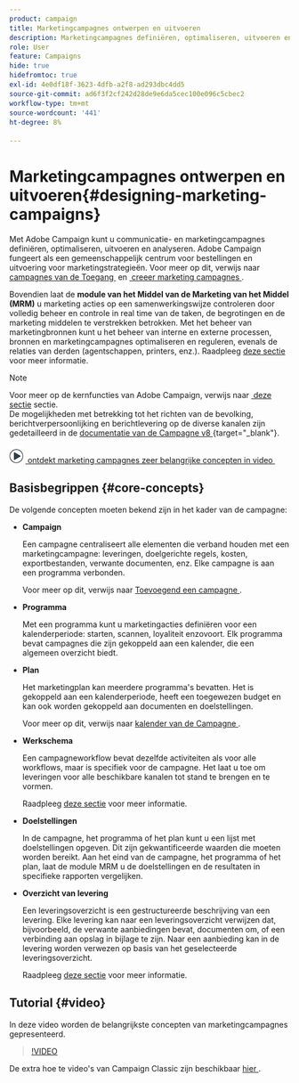 ```yaml
---
product: campaign
title: Marketingcampagnes ontwerpen en uitvoeren
description: Marketingcampagnes definiëren, optimaliseren, uitvoeren en analyseren
role: User
feature: Campaigns
hide: true
hidefromtoc: true
exl-id: 4e0df18f-3623-4dfb-a2f8-ad293dbc4dd5
source-git-commit: ad6f3f2cf242d28de9e6da5cec100e096c5cbec2
workflow-type: tm+mt
source-wordcount: '441'
ht-degree: 8%

---
```


# Marketingcampagnes ontwerpen en uitvoeren{#designing-marketing-campaigns}


Met Adobe Campaign kunt u communicatie- en marketingcampagnes definiëren, optimaliseren, uitvoeren en analyseren. Adobe Campaign fungeert als een gemeenschappelijk centrum voor bestellingen en uitvoering voor marketingstrategieën. Voor meer op dit, verwijs naar [&#x200B; campagnes van de Toegang &#x200B;](../../distributed/using/accessing-campaigns.md) en [&#x200B; creeer marketing campagnes &#x200B;](../../campaign/using/setting-up-marketing-campaigns.md).

Bovendien laat de **module van het Middel van de Marketing van het Middel (MRM)** u marketing acties op een samenwerkingswijze controleren door volledig beheer en controle in real time van de taken, de begrotingen en de marketing middelen te verstrekken betrokken. Met het beheer van marketingbronnen kunt u het beheer van interne en externe processen, bronnen en marketingcampagnes optimaliseren en reguleren, evenals de relaties van derden (agentschappen, printers, enz.). Raadpleeg [deze sectie](../../mrm/using/about-marketing-resource-management.md) voor meer informatie.

>[!NOTE]
>
>Voor meer op de kernfuncties van Adobe Campaign, verwijs naar [&#x200B; deze sectie &#x200B;](../../platform/using/about-adobe-campaign-classic.md) sectie.\
>De mogelijkheden met betrekking tot het richten van de bevolking, berichtverpersoonlijking en berichtlevering op de diverse kanalen zijn gedetailleerd in de [&#x200B; documentatie van de Campagne v8 &#x200B;](https://experienceleague.adobe.com/docs/campaign/campaign-v8/send/create-message.html?lang=nl-NL){target="_blank"}.

![](assets/do-not-localize/how-to-video.png) [&#x200B; ontdekt marketing campagnes zeer belangrijke concepten in video &#x200B;](#video)

## Basisbegrippen {#core-concepts}

De volgende concepten moeten bekend zijn in het kader van de campagne:

* **Campaign**

  Een campagne centraliseert alle elementen die verband houden met een marketingcampagne: leveringen, doelgerichte regels, kosten, exportbestanden, verwante documenten, enz. Elke campagne is aan een programma verbonden.

  Voor meer op dit, verwijs naar [&#x200B; Toevoegend een campagne &#x200B;](../../campaign/using/setting-up-marketing-campaigns.md#adding-a-campaign).

* **Programma**

  Met een programma kunt u marketingacties definiëren voor een kalenderperiode: starten, scannen, loyaliteit enzovoort. Elk programma bevat campagnes die zijn gekoppeld aan een kalender, die een algemeen overzicht biedt.

* **Plan**

  Het marketingplan kan meerdere programma&#39;s bevatten. Het is gekoppeld aan een kalenderperiode, heeft een toegewezen budget en kan ook worden gekoppeld aan documenten en doelstellingen.

  Voor meer op dit, verwijs naar [&#x200B; kalender van de Campagne &#x200B;](../../campaign/using/accessing-marketing-campaigns.md#campaign-calendar).

* **Werkschema**

  Een campagneworkflow bevat dezelfde activiteiten als voor alle workflows, maar is specifiek voor de campagne. Het laat u toe om leveringen voor alle beschikbare kanalen tot stand te brengen en te vormen.

  Raadpleeg [deze sectie](../../campaign/using/marketing-campaign-deliveries.md#building-the-main-target-in-a-workflow) voor meer informatie.

* **Doelstellingen**

  In de campagne, het programma of het plan kunt u een lijst met doelstellingen opgeven. Dit zijn gekwantificeerde waarden die moeten worden bereikt. Aan het eind van de campagne, het programma of het plan, laat de module MRM u de doelstellingen en de resultaten in specifieke rapporten vergelijken.

* **Overzicht van levering**

  Een leveringsoverzicht is een gestructureerde beschrijving van een levering. Elke levering kan naar een leveringsoverzicht verwijzen dat, bijvoorbeeld, de verwante aanbiedingen bevat, documenten om, of een verbinding aan opslag in bijlage te zijn. Naar een aanbieding kan in de levering worden verwezen op basis van het geselecteerde leveringsoverzicht.

  Raadpleeg [deze sectie](../../campaign/using/marketing-campaign-deliveries.md#associating-and-structuring-resources-linked-via-a-delivery-outline) voor meer informatie.

## Tutorial {#video}

In deze video worden de belangrijkste concepten van marketingcampagnes gepresenteerd.

>[!VIDEO](https://video.tv.adobe.com/v/35131?quality=12)

De extra hoe te video&#39;s van Campaign Classic zijn beschikbaar [&#x200B; hier &#x200B;](https://experienceleague.adobe.com/docs/campaign-classic-learn/tutorials/overview.html?lang=nl).
